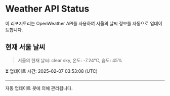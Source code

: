
# Weather API Status

이 리포지토리는 OpenWeather API를 사용하여 서울의 날씨 정보를 자동으로 업데이트합니다.

## 현재 서울 날씨
> 서울의 현재 날씨: clear sky, 온도: -7.24°C, 습도: 45%

⏳ 업데이트 시간: 2025-02-07 03:53:08 (UTC)

---
자동 업데이트 봇에 의해 관리됩니다.
